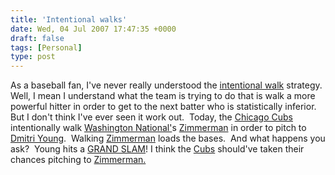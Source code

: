 ```yaml
---
title: 'Intentional walks'
date: Wed, 04 Jul 2007 17:47:35 +0000
draft: false
tags: [Personal]
type: post
---
```


As a baseball fan, I've never really understood the [intentional walk](http://en.wikipedia.org/wiki/Intentional_walk) strategy.  Well, I mean I understand what the team is trying to do that is walk a more powerful hitter in order to get to the next batter who is statistically inferior.  But I don't think I've ever seen it work out.  Today, the [Chicago Cubs](http://chicago.cubs.mlb.com/index.jsp?c_id=chc) intentionally walk [Washington National'](http://washington.nationals.mlb.com/index.jsp?c_id=was)s [Zimmerman](http://washington.nationals.mlb.com/team/player.jsp?player_id=475582) in order to pitch to [Dmitri Young](http://washington.nationals.mlb.com/team/player.jsp?player_id=124693).  Walking [Zimmerman](http://washington.nationals.mlb.com/team/player.jsp?player_id=475582) loads the bases.  And what happens you ask?  Young hits a [GRAND SLAM](http://en.wikipedia.org/wiki/Grand_slam_%28baseball%29)! I think the [Cubs](http://chicago.cubs.mlb.com/index.jsp?c_id=chc) should've taken their chances pitching to [Zimmerman.](http://washington.nationals.mlb.com/team/player.jsp?player_id=475582)